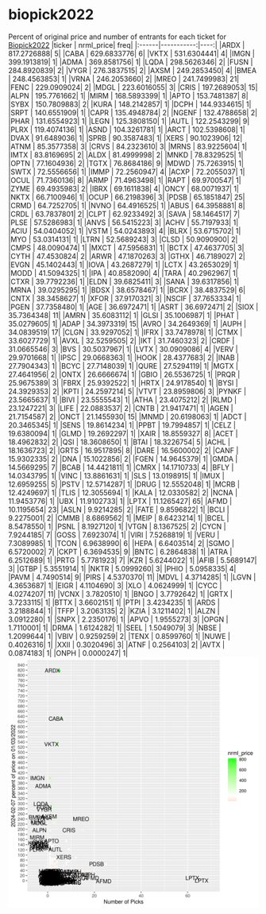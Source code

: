 # biopick2022
Percent of original price and number of entrants for each ticket for [Biopick2022](https://twitter.com/hashtag/Biopick2022)
|ticker |  nrml_price| freq|
|:------|-----------:|----:|
|ARDX   | 817.2726888|    5|
|CABA   | 629.6833776|    6|
|VKTX   | 531.6304441|    4|
|IMGN   | 399.1913819|    1|
|ADMA   | 369.8581756|    1|
|LQDA   | 298.5626346|    2|
|FUSN   | 284.8920839|    2|
|VYGR   | 276.3837515|    2|
|AXSM   | 249.2853450|    4|
|BMEA   | 248.4563853|    1|
|VRNA   | 246.2053660|    2|
|MREO   | 241.7499983|   21|
|FENC   | 229.0909024|    2|
|MDGL   | 223.6016055|    3|
|CRIS   | 197.2689053|   15|
|ALPN   | 195.7761662|    1|
|MIRM   | 168.5893399|    1|
|APTO   | 153.7481387|    8|
|SYBX   | 150.7809883|    2|
|KURA   | 148.2142857|    1|
|DCPH   | 144.9334615|    1|
|SRPT   | 140.6551909|    1|
|CAPR   | 135.4948784|    2|
|NGENF  | 132.4788658|    2|
|PHAR   | 131.6554923|    1|
|LEGN   | 125.3808150|    1|
|AUTL   | 122.2543299|    9|
|PLRX   | 119.4074136|    1|
|ASND   | 104.3261781|    1|
|ARCT   | 102.5398608|    1|
|DVAX   |  91.6489036|    1|
|SPRB   |  90.3587483|    1|
|XERS   |  90.1023906|   12|
|ATNM   |  85.3577358|    3|
|CRVS   |  84.2323610|    3|
|MRNS   |  83.9225604|    1|
|IMTX   |  83.8169695|    2|
|ALDX   |  81.4999998|    2|
|MNKD   |  78.8329525|    1|
|OPTN   |  77.1604936|    2|
|TGTX   |  76.8684186|    9|
|MDWD   |  75.7263915|    1|
|SWTX   |  72.5556656|    1|
|IMMP   |  72.2560947|    4|
|ACXP   |  72.2055037|    1|
|OCUL   |  71.7360136|    8|
|ARMP   |  71.4963498|    1|
|RAPT   |  69.9700547|    1|
|ZYME   |  69.4935983|    2|
|IBRX   |  69.1611838|    4|
|ONCY   |  68.0071937|    1|
|NKTX   |  66.7100946|    1|
|OCUP   |  66.2198396|    3|
|PDSB   |  65.1851847|   25|
|CRMD   |  64.7252705|    1|
|NVNO   |  64.4916525|    1|
|ABUS   |  64.3958881|    8|
|CRDL   |  63.7837801|    2|
|CLPT   |  62.9233492|    3|
|SAVA   |  58.1464517|    7|
|PLSE   |  57.5286983|    1|
|ANVS   |  56.5415223|    3|
|ACHV   |  55.7197933|    1|
|ACIU   |  54.0404052|    1|
|VSTM   |  54.0243893|    4|
|BLRX   |  53.6715702|    1|
|MYO    |  53.0314131|    1|
|LTRN   |  52.5689243|    3|
|CLSD   |  50.9090900|    2|
|CMPS   |  48.0090474|    1|
|MXCT   |  47.5956831|    1|
|BCTX   |  47.4637705|    3|
|CYTH   |  47.4530824|    2|
|ARWR   |  47.1870263|    3|
|GTHX   |  46.7189027|    2|
|EVGN   |  45.1402443|    1|
|IOVA   |  43.2687279|    1|
|LCTX   |  43.2653029|    1|
|MODD   |  41.5094325|    1|
|IPA    |  40.8582090|    4|
|TARA   |  40.2962967|    1|
|CTXR   |  39.7792236|    1|
|ELDN   |  39.6825411|    3|
|SANA   |  39.6317856|    1|
|MRNA   |  39.0295295|    1|
|BDSX   |  38.6578467|    1|
|BCRX   |  38.4837529|    6|
|CNTX   |  38.3458627|    1|
|XFOR   |  37.9170321|    3|
|NSCIF  |  37.7653334|    1|
|PGEN   |  37.7358480|    1|
|AGE    |  36.6972471|    1|
|ASRT   |  36.6972471|    2|
|SIOX   |  35.7364348|   11|
|AMRN   |  35.6083112|    1|
|GLSI   |  35.1006987|    1|
|PHAT   |  35.0279605|    1|
|ADAP   |  34.3973319|   15|
|AVRO   |  34.2649369|    1|
|AUPH   |  34.0839519|   17|
|CLGN   |  33.9297052|    1|
|IFRX   |  33.7478978|    1|
|CTMX   |  33.6027729|    1|
|AVXL   |  32.5259505|    2|
|IKT    |  31.7460323|    2|
|CRDF   |  31.0665546|    3|
|BVS    |  30.5037967|    1|
|LVTX   |  30.0909086|    4|
|VERV   |  29.9701668|    1|
|IPSC   |  29.0668363|    1|
|HOOK   |  28.4377683|    2|
|INAB   |  27.7904343|    1|
|BCYC   |  27.7148039|    1|
|QURE   |  27.5294119|    1|
|MGTX   |  27.4641956|    2|
|ONTX   |  26.6666674|    1|
|GBIO   |  26.5536725|    1|
|PRQR   |  25.9675389|    3|
|FBRX   |  25.9392522|    1|
|HRTX   |  24.9178540|    1|
|BYSI   |  24.3929353|    2|
|KPTI   |  24.2597214|    5|
|VTVT   |  23.8959806|    3|
|PYNKF  |  23.5665637|    1|
|BIVI   |  23.5555543|    1|
|ATHA   |  23.4075212|    2|
|RLMD   |  23.1247221|    3|
|LIFE   |  22.0883537|    2|
|CNTB   |  21.9417471|    1|
|AGEN   |  21.7154587|    2|
|ONCT   |  21.1455930|   15|
|MNMD   |  20.6198063|    1|
|ADCT   |  20.3465345|    1|
|SENS   |  19.8614234|    1|
|PPBT   |  19.7994857|    1|
|CELZ   |  19.6380094|    1|
|GLMD   |  19.2692297|    1|
|XAIR   |  18.8559327|    8|
|ACET   |  18.4962832|    2|
|QSI    |  18.3608650|    1|
|BTAI   |  18.3226754|    5|
|ACHL   |  18.1636723|    2|
|GRTS   |  16.9517895|    8|
|DARE   |  16.5600002|    2|
|CANF   |  15.9302335|    2|
|DNA    |  15.1022856|    2|
|FGEN   |  14.9645379|    1|
|GMDA   |  14.5669295|    7|
|BCAB   |  14.4421811|    1|
|CMRX   |  14.1710733|    4|
|BFLY   |  14.0343795|    1|
|VINC   |  13.8861631|    1|
|SLS    |  13.0198915|    1|
|IMUX   |  12.6959255|    5|
|PSTV   |  12.5714287|    1|
|DRUG   |  12.5552048|    1|
|MCRB   |  12.4249697|    1|
|TLIS   |  12.3055694|    1|
|KALA   |  12.0330582|    2|
|NCNA   |  11.9453776|    1|
|UBX    |  11.9102733|    1|
|LPTX   |  11.1265427|   65|
|AFMD   |  10.1195654|   23|
|ASLN   |   9.9214285|    2|
|FATE   |   9.8596822|    1|
|BCLI   |   9.2275001|    2|
|CMMB   |   8.6869562|    1|
|MEIP   |   8.6423214|    1|
|BCEL   |   8.5478550|    1|
|PSNL   |   8.1927120|    1|
|VTGN   |   8.1367525|    2|
|CYCN   |   7.9244185|    7|
|GOSS   |   7.6923074|    1|
|VIRI   |   7.5268819|    1|
|VERU   |   7.3089985|    1|
|TCON   |   6.9638990|    6|
|HEPA   |   6.6403514|    2|
|SGMO   |   6.5720002|    7|
|CKPT   |   6.3694535|    9|
|BNTC   |   6.2864838|    1|
|ATRA   |   6.2512689|    1|
|PRTG   |   5.7781923|    7|
|KZR    |   5.6244022|    1|
|AFIB   |   5.5689147|    3|
|GTBP   |   5.3551914|    1|
|NKTR   |   5.0999260|    3|
|PHIO   |   5.0958335|    4|
|PAVM   |   4.7490514|    9|
|PIRS   |   4.5370370|   11|
|MDVL   |   4.3714285|    1|
|LGVN   |   4.3653687|    1|
|EIGR   |   4.1104690|    3|
|XLO    |   4.0624999|    1|
|CYCC   |   4.0274207|   11|
|VCNX   |   3.7820510|    1|
|BNGO   |   3.7792642|    1|
|GRTX   |   3.7233115|    1|
|BTTX   |   3.6602151|    1|
|PTPI   |   3.4234235|    1|
|ARDS   |   3.2188844|    1|
|TFFP   |   3.2063135|    2|
|KZIA   |   3.1211402|    1|
|ALZN   |   3.0912280|    1|
|SNPX   |   2.2350176|    1|
|APVO   |   1.9555273|    3|
|OPGN   |   1.7110001|    1|
|DRMA   |   1.6124282|    1|
|SEEL   |   1.5049079|    3|
|NBSE   |   1.2099644|    1|
|VBIV   |   0.9259259|    2|
|TENX   |   0.8599760|    1|
|NUWE   |   0.4026316|    1|
|XXII   |   0.3020496|    3|
|ATNF   |   0.2564103|    2|
|AVTX   |   0.0874183|    1|
|ONPH   |   0.0000247|    1|
![retvspicks](biopicks.png?raw=true)

